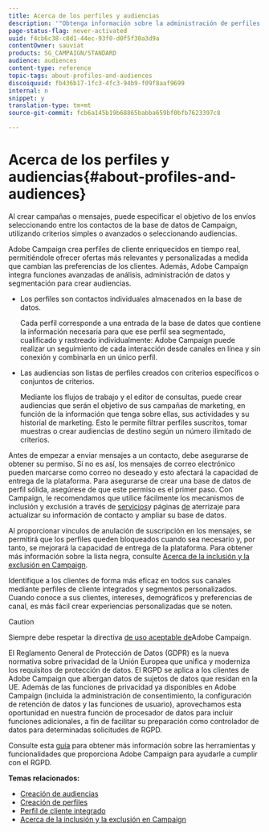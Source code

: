 ```yaml
---
title: Acerca de los perfiles y audiencias
description: '"Obtenga información sobre la administración de perfiles y audiencias en Adobe Campaign: definir poblaciones objetivo, seleccionar audiencias, filtrar destinatarios, recopilar datos y actualizar perfiles".'
page-status-flag: never-activated
uuid: f4cb6c38-c8d1-44ec-93f0-d0f5f30a3d9a
contentOwner: sauviat
products: SG_CAMPAIGN/STANDARD
audience: audiences
content-type: reference
topic-tags: about-profiles-and-audiences
discoiquuid: fb436b17-1fc3-4fc3-94b9-f09f8aaf9699
internal: n
snippet: y
translation-type: tm+mt
source-git-commit: fcb6a145b19b68865babba659bf0bfb7623397c8

---
```



# Acerca de los perfiles y audiencias{#about-profiles-and-audiences}

Al crear campañas o mensajes, puede especificar el objetivo de los envíos seleccionando entre los contactos de la base de datos de Campaign, utilizando criterios simples o avanzados o seleccionando audiencias.

Adobe Campaign crea perfiles de cliente enriquecidos en tiempo real, permitiéndole ofrecer ofertas más relevantes y personalizadas a medida que cambian las preferencias de los clientes. Además, Adobe Campaign integra funciones avanzadas de análisis, administración de datos y segmentación para crear audiencias.

* Los perfiles son contactos individuales almacenados en la base de datos.

   Cada perfil corresponde a una entrada de la base de datos que contiene la información necesaria para que ese perfil sea segmentado, cualificado y rastreado individualmente: Adobe Campaign puede realizar un seguimiento de cada interacción desde canales en línea y sin conexión y combinarla en un único perfil.

* Las audiencias son listas de perfiles creados con criterios específicos o conjuntos de criterios.

   Mediante los flujos de trabajo y el editor de consultas, puede crear audiencias que serán el objetivo de sus campañas de marketing, en función de la información que tenga sobre ellas, sus actividades y su historial de marketing. Esto le permite filtrar perfiles suscritos, tomar muestras o crear audiencias de destino según un número ilimitado de criterios.

Antes de empezar a enviar mensajes a un contacto, debe asegurarse de obtener su permiso. Si no es así, los mensajes de correo electrónico pueden marcarse como correo no deseado y esto afectará la capacidad de entrega de la plataforma. Para asegurarse de crear una base de datos de perfil sólida, asegúrese de que este permiso es el primer paso. Con Campaign, le recomendamos que utilice fácilmente los mecanismos de inclusión y exclusión a través de [servicios](../../audiences/using/creating-a-service.md)y páginas [de](../../channels/using/getting-started-with-landing-pages.md) aterrizaje para actualizar su información de contacto y ampliar su base de datos.

Al proporcionar vínculos de anulación de suscripción en los mensajes, se permitirá que los perfiles queden bloqueados cuando sea necesario y, por tanto, se mejorará la capacidad de entrega de la plataforma. Para obtener más información sobre la lista negra, consulte [Acerca de la inclusión y la exclusión en Campaign](../../audiences/using/about-opt-in-and-opt-out-in-campaign.md).

Identifique a los clientes de forma más eficaz en todos sus canales mediante perfiles de cliente integrados y segmentos personalizados. Cuando conoce a sus clientes, intereses, demográficos y preferencias de canal, es más fácil crear experiencias personalizadas que se noten.

>[!CAUTION]
>
>Siempre debe respetar la directiva [de uso aceptable de](https://www.adobe.com/legal/terms/aup.html)Adobe Campaign.

El Reglamento General de Protección de Datos (GDPR) es la nueva normativa sobre privacidad de la Unión Europea que unifica y moderniza los requisitos de protección de datos. El RGPD se aplica a los clientes de Adobe Campaign que albergan datos de sujetos de datos que residan en la UE. Además de las funciones de privacidad ya disponibles en Adobe Campaign (incluida la administración de consentimiento, la configuración de retención de datos y las funciones de usuario), aprovechamos esta oportunidad en nuestra función de procesador de datos para incluir funciones adicionales, a fin de facilitar su preparación como controlador de datos para determinadas solicitudes de RGPD.

Consulte esta [guía](https://docs.campaign.adobe.com/doc/standard/getting_started/en/ACS_GDPR.html) para obtener más información sobre las herramientas y funcionalidades que proporciona Adobe Campaign para ayudarle a cumplir con el RGPD.

**Temas relacionados:**

* [Creación de audiencias](../../audiences/using/creating-audiences.md)
* [Creación de perfiles](../../audiences/using/creating-profiles.md)
* [Perfil de cliente integrado](../../audiences/using/integrated-customer-profile.md)
* [Acerca de la inclusión y la exclusión en Campaign](../../audiences/using/about-opt-in-and-opt-out-in-campaign.md)

